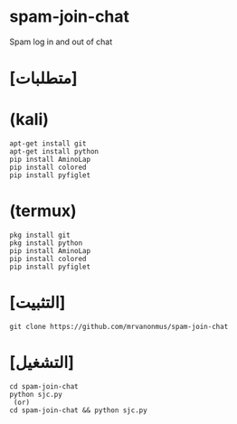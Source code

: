 # spam-join-chat
Spam log in and out of chat

# [متطلبات]

# (kali)
```
apt-get install git
apt-get install python
pip install AminoLap
pip install colored
pip install pyfiglet
```
# (termux)
```
pkg install git
pkg install python
pip install AminoLap 
pip install colored
pip install pyfiglet
```
# [التثبيت]
```
git clone https://github.com/mrvanonmus/spam-join-chat
```
# [التشغيل]
```
cd spam-join-chat
python sjc.py
 (or)
cd spam-join-chat && python sjc.py

```
